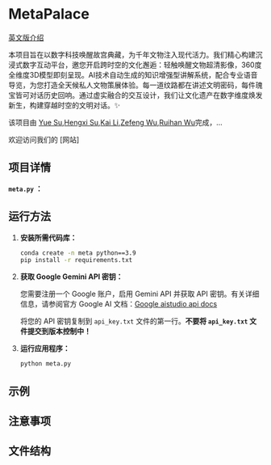 # MetaPalace
[英文版介绍](readme_en.md)

本项目旨在以数字科技唤醒故宫典藏，为千年文物注入现代活力。我们精心构建沉浸式数字互动平台，邀您开启跨时空的文化邂逅：轻触唤醒文物超清影像，360度全维度3D模型即刻呈现。AI技术自动生成的知识增强型讲解系统，配合专业语音导览，为您打造全天候私人文物策展体验。每一道纹路都在讲述文明密码，每件瑰宝皆可对话历史回响。通过虚实融合的交互设计，我们让文化遗产在数字维度焕发新生，构建穿越时空的文明对话。✨

该项目由 [Yue Su](https://selen-suyue.github.io),[Hengxi Su](https://github.com/xj63),[Kai Li](https://github.com/wink-snow),[Zefeng Wu](https://github.com/windansnowman),[Ruihan Wu](https://github.com/cool-chicken)完成，...

欢迎访问我们的 [网站]

## 项目详情

**`meta.py` ：**

## 运行方法

  1. **安装所需代码库：**

     ```bash
     conda create -n meta python==3.9
     pip install -r requirements.txt 
     ```

  2. **获取 Google Gemini API 密钥：**

     您需要注册一个 Google 账户，启用 Gemini API 并获取 API 密钥。有关详细信息，请参阅官方 Google AI 文档：[Google aistudio api docs](https://aistudio.google.com/apikey)

     将您的 API 密钥复制到 `api_key.txt` 文件的第一行。**不要将 `api_key.txt` 文件提交到版本控制中！**

  4. **运行应用程序：**

     ```bash
     python meta.py
     ```

## 示例

## 注意事项

## 文件结构
